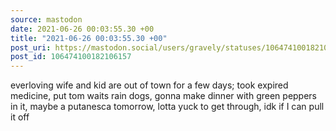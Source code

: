 ```yaml
---
source: mastodon
date: 2021-06-26 00:03:55.30 +00
title: "2021-06-26 00:03:55.30 +00"
post_uri: https://mastodon.social/users/gravely/statuses/106474100182106157
post_id: 106474100182106157
---
```

everloving wife and kid are out of town for a few days; took expired medicine, put tom waits rain dogs, gonna make dinner with green peppers in it, maybe a putanesca tomorrow, lotta yuck to get through, idk if I can pull it off



